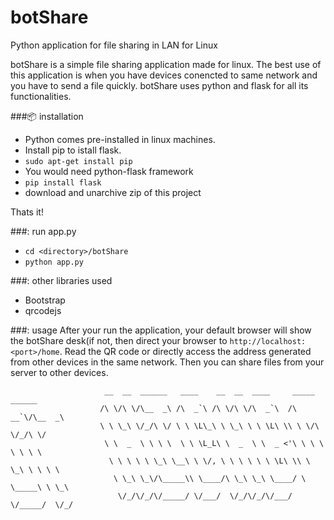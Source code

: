 # botShare 
Python application for file sharing in LAN for Linux

botShare is a simple file sharing application made for linux. The best use of this application is when you have devices conencted to same network and you have to send a file quickly. botShare uses python and flask for all its functionalities.


###:package: installation
- Python comes pre-installed in linux machines.
- Install pip to istall flask.
- `sudo apt-get install pip`
- You would need python-flask framework
- `pip install flask`
- download and unarchive zip of this project

Thats it!

###:  run app.py 
- `cd <directory>/botShare`
- `python app.py`

###: other libraries used
- Bootstrap
- qrcodejs

###:  usage
After your run the application, your default browser will show the botShare desk(if not, then direct your browser to `http://localhost:<port>/home`. Read the QR code or directly access the address generated from other devices in the same network. Then you can share files from your server to other devices.


```
                     __  __  ______   ____    __  __  ____     _____   ______   
                    /\ \/\ \/\__  _\ /\  _`\ /\ \/\ \/\  _`\  /\  __`\/\__  _\  
                    \ \ \_\ \/_/\ \/ \ \ \L\_\ \ \_\ \ \ \L\ \\ \ \/\ \/_/\ \/  
                     \ \  _  \ \ \ \  \ \ \L_L\ \  _  \ \  _ <'\ \ \ \ \ \ \ \  
                      \ \ \ \ \ \_\ \__\ \ \/, \ \ \ \ \ \ \L\ \\ \ \_\ \ \ \ \ 
                       \ \_\ \_\/\_____\\ \____/\ \_\ \_\ \____/ \ \_____\ \ \_\
                        \/_/\/_/\/_____/ \/___/  \/_/\/_/\/___/   \/_____/  \/_/
                                                                    
                                                                    
```
